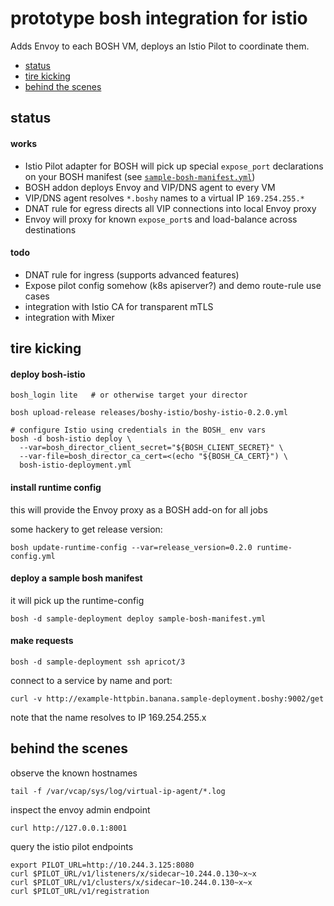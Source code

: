 # prototype bosh integration for istio

Adds Envoy to each BOSH VM, deploys an Istio Pilot to coordinate them.

- [status](#status)
- [tire kicking](#tire-kicking)
- [behind the scenes](#behind-the-scenes)


## status

#### works
- Istio Pilot adapter for BOSH will pick up special `expose_port` declarations on your BOSH manifest (see [`sample-bosh-manifest.yml`](sample-bosh-manifest.yml))
- BOSH addon deploys Envoy and VIP/DNS agent to every VM
- VIP/DNS agent resolves `*.boshy` names to a virtual IP `169.254.255.*`
- DNAT rule for egress directs all VIP connections into local Envoy proxy
- Envoy will proxy for known `expose_port`s and load-balance across destinations

#### todo
- DNAT rule for ingress (supports advanced features)
- Expose pilot config somehow (k8s apiserver?) and demo route-rule use cases
- integration with Istio CA for transparent mTLS
- integration with Mixer


## tire kicking

#### deploy bosh-istio
```
bosh_login lite   # or otherwise target your director

bosh upload-release releases/boshy-istio/boshy-istio-0.2.0.yml

# configure Istio using credentials in the BOSH_ env vars
bosh -d bosh-istio deploy \
  --var=bosh_director_client_secret="${BOSH_CLIENT_SECRET}" \
  --var-file=bosh_director_ca_cert=<(echo "${BOSH_CA_CERT}") \
  bosh-istio-deployment.yml
```

#### install runtime config
this will provide the Envoy proxy as a BOSH add-on for all jobs

some hackery to get release version:
```
bosh update-runtime-config --var=release_version=0.2.0 runtime-config.yml
```

#### deploy a sample bosh manifest
it will pick up the runtime-config
```
bosh -d sample-deployment deploy sample-bosh-manifest.yml
```

#### make requests
```
bosh -d sample-deployment ssh apricot/3
```

connect to a service by name and port:
```
curl -v http://example-httpbin.banana.sample-deployment.boshy:9002/get
```
note that the name resolves to IP 169.254.255.x


## behind the scenes

observe the known hostnames
```
tail -f /var/vcap/sys/log/virtual-ip-agent/*.log
```

inspect the envoy admin endpoint
```
curl http://127.0.0.1:8001
```

query the istio pilot endpoints
```
export PILOT_URL=http://10.244.3.125:8080
curl $PILOT_URL/v1/listeners/x/sidecar~10.244.0.130~x~x
curl $PILOT_URL/v1/clusters/x/sidecar~10.244.0.130~x~x
curl $PILOT_URL/v1/registration
```
